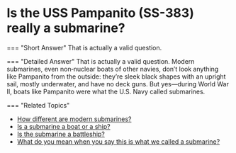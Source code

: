 # Is the USS Pampanito (SS-383) really a submarine?

    
=== "Short Answer"
  That is actually a valid question.

=== "Detailed Answer"
    That is actually a valid question. Modern submarines, even non‑nuclear boats of other navies, don’t look anything like Pampanito from the outside: they’re sleek black shapes with an upright sail, mostly underwater, and have no deck guns. But yes—during World War II, boats like Pampanito were what the U.S. Navy called submarines.

=== "Related Topics"
  - [How different are modern submarines?](how-different-are-modern-submarines.md)
  - [Is a submarine a boat or a ship?](is-a-submarine-a-boat-or-a-ship.md)
  - [Is the submarine a battleship?](is-the-submarine-a-battleship.md)
  - [What do you mean when you say this is what we called a submarine?](what-do-you-mean-when-you-say-this-is-what-we-called-a-submarine.md)
